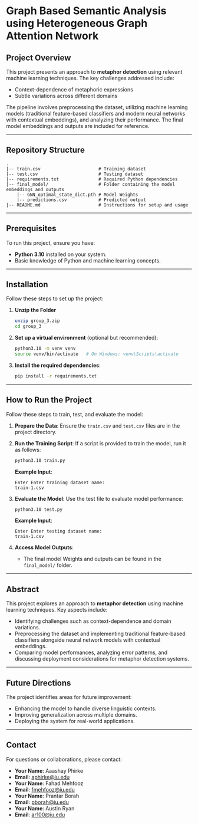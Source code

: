 # Graph Based Semantic Analysis using Heterogeneous Graph Attention Network

## Project Overview

This project presents an approach to **metaphor detection** using relevant machine learning techniques. The key challenges addressed include:

- Context-dependence of metaphoric expressions
- Subtle variations across different domains

The pipeline involves preprocessing the dataset, utilizing machine learning models (traditional feature-based classifiers and modern neural networks with contextual embeddings), and analyzing their performance. The final model embeddings and outputs are included for reference.

---

## Repository Structure

```plaintext
.
|-- train.csv                      # Training dataset
|-- test.csv                       # Testing dataset
|-- requirements.txt               # Required Python dependencies
|-- final_model/                   # Folder containing the model embeddings and outputs
    |-- GNN_optimal_state_dict.pth # Model Weights
    |-- predictions.csv            # Predicted output
|-- README.md                      # Instructions for setup and usage
```

---

## Prerequisites

To run this project, ensure you have:

- **Python 3.10** installed on your system.
- Basic knowledge of Python and machine learning concepts.

---

## Installation

Follow these steps to set up the project:

1. **Unzip the Folder**

   ```bash
   unzip group_3.zip
   cd group_3
   ```

2. **Set up a virtual environment** (optional but recommended):

   ```bash
   python3.10 -m venv venv
   source venv/bin/activate   # On Windows: venv\Scripts\activate
   ```

3. **Install the required dependencies**:
   ```bash
   pip install -r requirements.txt
   ```

---

## How to Run the Project

Follow these steps to train, test, and evaluate the model:

1. **Prepare the Data**:
   Ensure the `train.csv` and `test.csv` files are in the project directory.

2. **Run the Training Script**:
   If a script is provided to train the model, run it as follows:

   ```bash
   python3.10 train.py
   ```

   **Example Input**:

   ```
   Enter Enter training dataset name:
   train-1.csv
   ```

3. **Evaluate the Model**:
   Use the test file to evaluate model performance:

   ```bash
   python3.10 test.py
   ```

   **Example Input**:

   ```
   Enter Enter testing dataset name:
   train-1.csv
   ```

4. **Access Model Outputs**:
   - The final model Weights and outputs can be found in the `final_model/` folder.

---

## Abstract

This project explores an approach to **metaphor detection** using machine learning techniques. Key aspects include:

- Identifying challenges such as context-dependence and domain variations.
- Preprocessing the dataset and implementing traditional feature-based classifiers alongside neural network models with contextual embeddings.
- Comparing model performances, analyzing error patterns, and discussing deployment considerations for metaphor detection systems.

---

## Future Directions

The project identifies areas for future improvement:

- Enhancing the model to handle diverse linguistic contexts.
- Improving generalization across multiple domains.
- Deploying the system for real-world applications.

---

## Contact

For questions or collaborations, please contact:

- **Your Name**: Aaashay Phirke
- **Email**: [aphirke@iu.edu](mailto:aphirke@iu.edu)
- **Your Name**: Fahad Mehfooz
- **Email**: [fmehfooz@iu.edu](mailto:fmehfooz@iu.edu)
- **Your Name**: Prantar Borah
- **Email**: [pborah@iu.edu](mailto:pborah@iu.edu)
- **Your Name**: Austin Ryan
- **Email**: [ar100@iu.edu](mailto:ar100@iu.edu)
